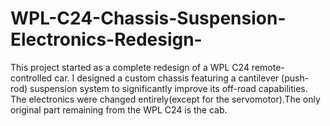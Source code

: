 # WPL-C24-Chassis-Suspension-Electronics-Redesign-
This project started as a complete redesign of a WPL C24 remote-controlled car. I designed a custom chassis featuring a cantilever (push-rod) suspension system to significantly improve its off-road capabilities. The electronics were changed entirely(except for the servomotor).The only original part remaining from the WPL C24 is the cab.
